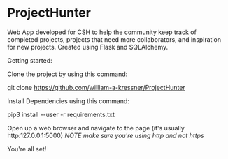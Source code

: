 # ProjectHunter
Web App developed for CSH to help the community keep track of completed projects, projects that need more collaborators, and
inspiration for new projects. Created using Flask and SQLAlchemy.

Getting started:

Clone the project by using this command:

git clone https://github.com/william-a-kressner/ProjectHunter

Install Dependencies using this command:

pip3 install --user -r requirements.txt

Open up a web browser and navigate to the page (it's usually http:127.0.0.1:5000)
*NOTE make sure you're using http and not https*

You're all set! 
